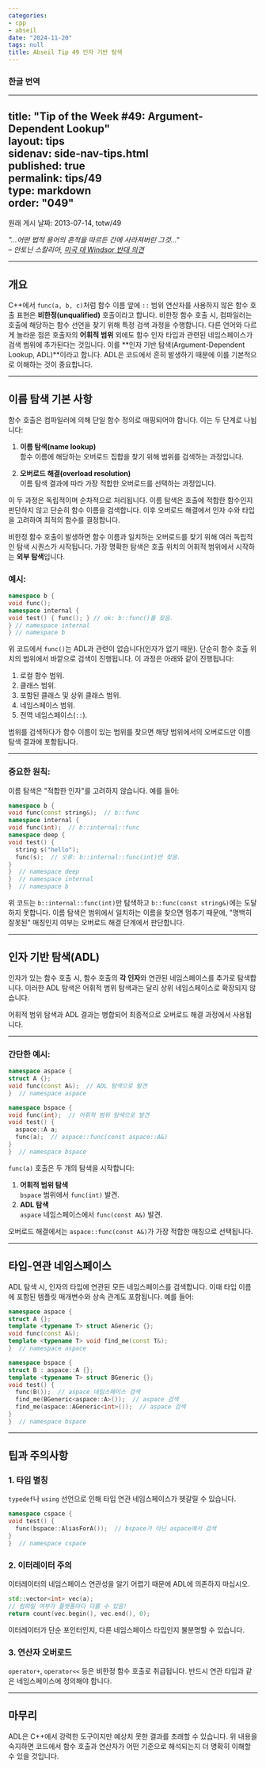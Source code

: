 ```yaml
---
categories:
- cpp
- abseil
date: "2024-11-20"
tags: null
title: Abseil Tip 49 인자 기반 탐색
---
```

### 한글 번역

---  
title: "Tip of the Week #49: Argument-Dependent Lookup"  
layout: tips  
sidenav: side-nav-tips.html  
published: true  
permalink: tips/49  
type: markdown  
order: "049"  
---

원래 게시 날짜: 2013-07-14, totw/49

*"...어떤 법적 용어의 흔적을 따르든 간에 사라져버린 그것..."  
– 안토닌 스칼리아, [미국 대 Windsor 반대 의견](http://www.supremecourt.gov/opinions/12pdf/12-307_6j37.pdf)*

---

## 개요

C++에서 `func(a, b, c)`처럼 함수 이름 앞에 `::` 범위 연산자를 사용하지 않은 함수 호출 표현은 **비한정(unqualified)** 호출이라고 합니다. 비한정 함수 호출 시, 컴파일러는 호출에 해당하는 함수 선언을 찾기 위해 특정 검색 과정을 수행합니다. 다른 언어와 다르게 놀라운 점은 호출자의 **어휘적 범위** 외에도 함수 인자 타입과 관련된 네임스페이스가 검색 범위에 추가된다는 것입니다. 이를 **인자 기반 탐색(Argument-Dependent Lookup, ADL)**이라고 합니다. ADL은 코드에서 흔히 발생하기 때문에 이를 기본적으로 이해하는 것이 중요합니다.

---

## 이름 탐색 기본 사항

함수 호출은 컴파일러에 의해 단일 함수 정의로 매핑되어야 합니다. 이는 두 단계로 나뉩니다:

1. **이름 탐색(name lookup)**  
   함수 이름에 해당하는 오버로드 집합을 찾기 위해 범위를 검색하는 과정입니다.

2. **오버로드 해결(overload resolution)**  
   이름 탐색 결과에 따라 가장 적합한 오버로드를 선택하는 과정입니다.  

이 두 과정은 독립적이며 순차적으로 처리됩니다. 이름 탐색은 호출에 적합한 함수인지 판단하지 않고 단순히 함수 이름을 검색합니다. 이후 오버로드 해결에서 인자 수와 타입을 고려하여 최적의 함수를 결정합니다.  

비한정 함수 호출이 발생하면 함수 이름과 일치하는 오버로드를 찾기 위해 여러 독립적인 탐색 시퀀스가 시작됩니다. 가장 명확한 탐색은 호출 위치의 어휘적 범위에서 시작하는 **외부 탐색**입니다.

### 예시:

```cpp
namespace b {
void func();
namespace internal {
void test() { func(); } // ok: b::func()를 찾음.
} // namespace internal
} // namespace b
```

위 코드에서 `func()`는 ADL과 관련이 없습니다(인자가 없기 때문). 단순히 함수 호출 위치의 범위에서 바깥으로 검색이 진행됩니다. 이 과정은 아래와 같이 진행됩니다:

1. 로컬 함수 범위.
2. 클래스 범위.
3. 포함된 클래스 및 상위 클래스 범위.
4. 네임스페이스 범위.
5. 전역 네임스페이스(`::`).

범위를 검색하다가 함수 이름이 있는 범위를 찾으면 해당 범위에서의 오버로드만 이름 탐색 결과에 포함됩니다.

---

### 중요한 원칙:

이름 탐색은 "적합한 인자"를 고려하지 않습니다. 예를 들어:

```cpp
namespace b {
void func(const string&);  // b::func
namespace internal {
void func(int);  // b::internal::func
namespace deep {
void test() {
  string s("hello");
  func(s);  // 오류: b::internal::func(int)만 찾음.
}
}  // namespace deep
}  // namespace internal
}  // namespace b
```

위 코드는 `b::internal::func(int)`만 탐색하고 `b::func(const string&)`에는 도달하지 못합니다. 이름 탐색은 범위에서 일치하는 이름을 찾으면 멈추기 때문에, "명백히 잘못된" 매칭인지 여부는 오버로드 해결 단계에서 판단합니다.

---

## 인자 기반 탐색(ADL)

인자가 있는 함수 호출 시, 함수 호출의 **각 인자**와 연관된 네임스페이스를 추가로 탐색합니다. 이러한 ADL 탐색은 어휘적 범위 탐색과는 달리 상위 네임스페이스로 확장되지 않습니다.  

어휘적 범위 탐색과 ADL 결과는 병합되어 최종적으로 오버로드 해결 과정에서 사용됩니다.

---

### 간단한 예시:

```cpp
namespace aspace {
struct A {};
void func(const A&);  // ADL 탐색으로 발견
}  // namespace aspace

namespace bspace {
void func(int);  // 어휘적 범위 탐색으로 발견
void test() {
  aspace::A a;
  func(a);  // aspace::func(const aspace::A&)
}
}  // namespace bspace
```

`func(a)` 호출은 두 개의 탐색을 시작합니다:  

1. **어휘적 범위 탐색**  
   `bspace` 범위에서 `func(int)` 발견.  
2. **ADL 탐색**  
   `aspace` 네임스페이스에서 `func(const A&)` 발견.

오버로드 해결에서는 `aspace::func(const A&)`가 가장 적합한 매칭으로 선택됩니다.

---

## 타입-연관 네임스페이스

ADL 탐색 시, 인자의 타입에 연관된 모든 네임스페이스를 검색합니다. 이때 타입 이름에 포함된 템플릿 매개변수와 상속 관계도 포함됩니다. 예를 들어:

```cpp
namespace aspace {
struct A {};
template <typename T> struct AGeneric {};
void func(const A&);
template <typename T> void find_me(const T&);
}  // namespace aspace

namespace bspace {
struct B : aspace::A {};
template <typename T> struct BGeneric {};
void test() {
  func(B());  // aspace 네임스페이스 검색
  find_me(BGeneric<aspace::A>());  // aspace 검색
  find_me(aspace::AGeneric<int>());  // aspace 검색
}
}  // namespace bspace
```

---

## 팁과 주의사항

### 1. **타입 별칭**  
`typedef`나 `using` 선언으로 인해 타입 연관 네임스페이스가 헷갈릴 수 있습니다.

```cpp
namespace cspace {
void test() {
  func(bspace::AliasForA());  // bspace가 아닌 aspace에서 검색
}
}  // namespace cspace
```

### 2. **이터레이터 주의**  
이터레이터의 네임스페이스 연관성을 알기 어렵기 때문에 ADL에 의존하지 마십시오.

```cpp
std::vector<int> vec(a);
// 컴파일 여부가 플랫폼마다 다를 수 있음!
return count(vec.begin(), vec.end(), 0);
```

이터레이터가 단순 포인터인지, 다른 네임스페이스 타입인지 불분명할 수 있습니다.

### 3. **연산자 오버로드**  
`operator+`, `operator<<` 등은 비한정 함수 호출로 취급됩니다. 반드시 연관 타입과 같은 네임스페이스에 정의해야 합니다.

---

## 마무리

ADL은 C++에서 강력한 도구이지만 예상치 못한 결과를 초래할 수 있습니다. 위 내용을 숙지하면 코드에서 함수 호출과 연산자가 어떤 기준으로 해석되는지 더 명확히 이해할 수 있을 것입니다. 